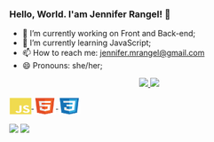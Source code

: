 ### Hello, World. I'am Jennifer Rangel! 👋

- 🔭 I’m currently working on Front and Back-end;
- 🌱 I’m currently learning JavaScript;
- 📫 How to reach me: jennifer.mrangel@gmail.com
- 😄 Pronouns: she/her;

<div>
  <div align="center">
    <a href="https://github.com/jenniferpontocom">
    <img height="180em" src="https://github-readme-stats.vercel.app/api?username=jenniferpontocom&show_icons=true&theme=dracula&include_all_commits=true&count_private=true"/>
    <img height="180em" src="https://github-readme-stats.vercel.app/api/top-langs/?username=jenniferpontocom&layout=compact&langs_count=7&theme=dracula"/>
  </div>

  <div style="display: inline_block"><br>
    <img align="center" alt="Jenni-Js" height="30" width="40" src="https://raw.githubusercontent.com/devicons/devicon/master/icons/javascript/javascript-plain.svg">
    <img align="center" alt="Jenni-HTML" height="30" width="40" src="https://raw.githubusercontent.com/devicons/devicon/master/icons/html5/html5-original.svg">
    <img align="center" alt="Jenni-CSS" height="30" width="40" src="https://raw.githubusercontent.com/devicons/devicon/master/icons/css3/css3-original.svg">
  </div>
  
</div>
<br>
  <div> 
  <a href = "mailto:jennifer.mrangel@gmail.com"><img src="https://img.shields.io/badge/-Gmail-%23333?style=for-the-badge&logo=gmail&logoColor=white" target="_blank"></a>
  <a href="https://www.linkedin.com/in/jennifer-rangel-5a40781b5/" target="_blank"><img src="https://img.shields.io/badge/-LinkedIn-%230077B5?style=for-the-badge&logo=linkedin&logoColor=white" target="_blank"></a> 
 
</div>
